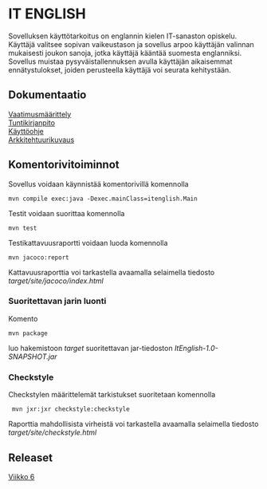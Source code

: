 # IT ENGLISH

Sovelluksen käyttötarkoitus on englannin kielen IT-sanaston opiskelu. Käyttäjä valitsee sopivan vaikeustason ja sovellus arpoo käyttäjän valinnan mukaisesti joukon sanoja, jotka käyttäjä kääntää suomesta englanniksi. Sovellus muistaa pysyväistallennuksen avulla käyttäjän aikaisemmat ennätystulokset, joiden perusteella käyttäjä voi seurata kehitystään.

## Dokumentaatio

[Vaatimusmäärittely](https://github.com/tietotuomas/ot-harjoitustyo/blob/master/dokumentaatio/vaatimusmaarittely.md)  
[Tuntikirjanpito](https://github.com/tietotuomas/ot-harjoitustyo/blob/master/dokumentaatio/tuntikirjanpito.md)  
[Käyttöohje](https://github.com/tietotuomas/ot-harjoitustyo/blob/master/dokumentaatio/kayttoohje.md)  
[Arkkitehtuurikuvaus](https://github.com/tietotuomas/ot-harjoitustyo/blob/master/dokumentaatio/arkkitehtuuri.md)  

## Komentorivitoiminnot

Sovellus voidaan käynnistää komentorivillä komennolla

```
mvn compile exec:java -Dexec.mainClass=itenglish.Main
```

Testit voidaan suorittaa komennolla

```
mvn test
```

Testikattavuusraportti voidaan luoda komennolla

```
mvn jacoco:report
```

Kattavuusraporttia voi tarkastella avaamalla selaimella tiedosto *target/site/jacoco/index.html*

### Suoritettavan jarin luonti

Komento

```
mvn package
```

luo hakemistoon *target* suoritettavan jar-tiedoston *ItEnglish-1.0-SNAPSHOT.jar*


### Checkstyle

Checkstylen määrittelemät tarkistukset suoritetaan komennolla

```
 mvn jxr:jxr checkstyle:checkstyle
```

Raporttia mahdollisista virheistä voi tarkastella avaamalla selaimella tiedosto *target/site/checkstyle.html*


## Releaset
[Viikko 6](https://github.com/tietotuomas/ot-harjoitustyo/releases/tag/viikko6)
